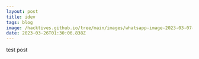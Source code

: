 ```yaml
---
layout: post
title: idev
tags: blog
image: /hacktives.github.io/tree/main/images/whatsapp-image-2023-03-07-at-18.39.56.jpeg
date: 2023-03-26T01:30:06.838Z
---
```

t﻿est post
